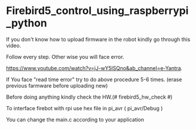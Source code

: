 # Firebird5_control_using_raspberrypi_python
If you don't know how to upload firmware in the robot kindly go through this video.

Follow every step. Other wise you will face error.

https://www.youtube.com/watch?v=jJ-wY5lSQno&ab_channel=e-Yantra.

If You face "read time error" try to do above procedure 5-6 times. (erase previous farmware before uploading new)

Before doing anything kindly check the HW.(# firebird5_hw_check #)

To interface firebot with rpi use hex file in pi_avr ( pi_avr/Debug ) 

You can change the main.c according to your application
